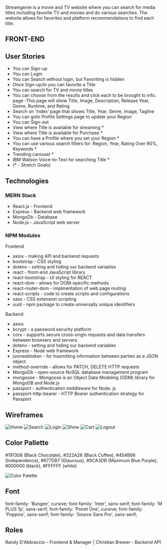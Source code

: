 Streamgenie is a movie and TV website where you can search for media titles including favorite TV and movies and do various searches. The website allows for favorites and platform recommendations to find each title.

## FRONT-END

## User Stories
- You can Sign-up
- You can Login
- You can Search without login, but Favoriting is hidden
- Once Sign-up/in you can favorite a Title
- You can search for TV and movie titles
- You can choose from the results and click each to be brought to info. page
    -This page will show Title, Image, Description, Release Year, Genre, Runtime, and Rating
- Search on 'index' page that shows Title, Year, Genre, Image, Tagline
- You can goto Profile Settings page to update your Region
- You can Sign-out
- View where Title is available for streaming *
- View where Title is available for Purchase *
- You can have a Profile where you set your Region *
- You can use various search filters for: Region, Year, Rating Over 90%, Keywords *
- Trending carousel *
- IBM Watson Voice-to-Text for searching Title *
- (* - Stretch Goals)
    


## Technologies

### MERN Stack
- React.js - Frontend
- Express - Backend web framework
- MongoDb - Database
- Node.js - JavaScript web server

### NPM Modules

Frontend
- axios - making API and backend requests
- bootstrap - CSS styling
- dotenv - setting and hiding our backend variables
- react - front-end JavaScript library
- react-bootstrap - UI styling for REACT
- react-dom - allows for DOM-specific methods
- react-router-dom - implmentation of web page routing
- react-scripts - code to create scripts and configurations
- sass - CSS extension scripting
- uuid - npm package to create universally unique identifiers

Backend
- axios
- bcrypt - a password security platform
- cors - supports secure cross-origin requests and data transfers between browsers and servers.
- dotenv - setting and hiding our backend variables
- Express - Node web framework
- jsonwebtoken - for trasmitting information between parties as a JSON object.
- method-override - allows for PATCH, DELETE HTTP requests
- MongoDb - open-source NoSQL database management program
- mongoose - Mongoose is an Object Data Modeling (ODM) library for MongoDB and Node.js
- passport - authentication middleware for Node. js
- passport-http-bearer - HTTP Bearer authentication strategy for Passport

## Wireframes

![Home](./Assets/S1.PNG)
![Search](./Assets/s2.PNG)
![Login](./Assets/s3.PNG)
![Show](./Assets/s4.PNG)
![Cart](./Assets/s5.PNG)
![Logout](./Assets/s6.PNG)

## Color Pallette
#191308 (Black Chocolate), #322A26 (Black Coffee), #454B66 (Independence), #677DB7 (Glaucous), #9CA3DB (Maximum Blue Purple), #000000 (black), #FFFFFF (white)

![Color Palette](./Assets/color-pallette.PNG)

## Font
<link rel="preconnect" href="https://fonts.googleapis.com">
<link rel="preconnect" href="https://fonts.gstatic.com" crossorigin>
<link href="https://fonts.googleapis.com/css2?family=Bungee&family=Inter&family=M+PLUS+1p:wght@300&family=Poiret+One&family=Poppins:wght@500;600;700&family=Source+Sans+Pro&display=swap" rel="stylesheet"> 

font-family: 'Bungee', cursive;
font-family: 'Inter', sans-serif;
font-family: 'M PLUS 1p', sans-serif;
font-family: 'Poiret One', cursive;
font-family: 'Poppins', sans-serif;
font-family: 'Source Sans Pro', sans-serif;



## Roles
Randy D'Abbraccio - Frontend & Manager |
Christian Brewer - Backend API
